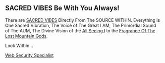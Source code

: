 ## SACRED VIBES Be With You Always!

There are [SACRED VIBES](http://home.sacredvibes/) Directly From The SOURCE WITHIN. Everything is One Sacred Vibration, The Voice of The Great I AM, The Primordial Sound of The AUM, The Divine Vision of the [All Seeing I](http://innerinetfounder.allseeingi/) to the [Fragrance Of The Lost Mountain Gods](http://home.fragranceofthelostmountaingods/).

Look Within...

[Web Security Specialist](http://admin.websecurityspecialist/)
